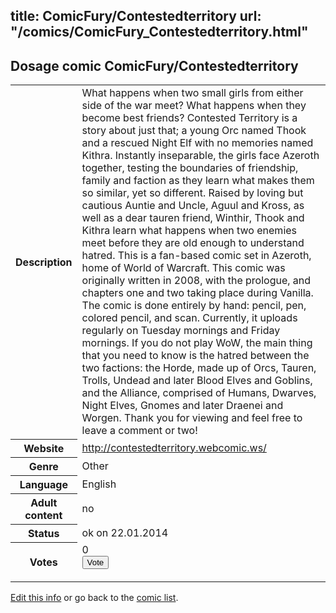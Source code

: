 title: ComicFury/Contestedterritory
url: "/comics/ComicFury_Contestedterritory.html"
---
Dosage comic ComicFury/Contestedterritory
-----------------------------------------

<p id="msg"></p>
<script type="text/javascript">
if (window.location.search === '?edit_info_mail=sent_ok') {
  var elem = document.getElementById("msg");
  elem.innerHTML = 'Edited information sucessfully sent for review, which is usually done daily. Thanks!';
  elem.className = 'ok';
}
</script>
<table class="comicinfo">
<tr>
<th>Description</th><td>What happens when two small girls from either side of the war meet? What happens when they become best friends? Contested Territory is a story about just that; a young Orc named Thook and a rescued Night Elf with no memories named Kithra. Instantly inseparable, the girls face Azeroth together, testing the boundaries of friendship, family and faction as they learn what makes them so similar, yet so different. Raised by loving but cautious Auntie and Uncle, Aguul and Kross, as well as a dear tauren friend, Winthir, Thook and Kithra learn what happens when two enemies meet before they are old enough to understand hatred. This is a fan-based comic set in Azeroth, home of World of Warcraft. This comic was originally written in 2008, with the prologue, and chapters one and two taking place during Vanilla. The comic is done entirely by hand: pencil, pen, colored pencil, and scan. Currently, it uploads regularly on Tuesday mornings and Friday mornings. If you do not play WoW, the main thing that you need to know is the hatred between the two factions: the Horde, made up of Orcs, Tauren, Trolls, Undead and later Blood Elves and Goblins, and the Alliance, comprised of Humans, Dwarves, Night Elves, Gnomes and later Draenei and Worgen. Thank you for viewing and feel free to leave a comment or two!</td>
</tr>
<tr>
<th>Website</th><td><a href="http://contestedterritory.webcomic.ws/">http://contestedterritory.webcomic.ws/</a></td>
</tr>
<tr>
<th>Genre</th><td>Other</td>
</tr>
<tr>
<th>Language</th><td>English</td>
</tr>
<tr>
<th>Adult content</th><td>no</td>
</tr>
<tr>
<th>Status</th><td>ok on 22.01.2014</td>
</tr>
<tr>
<th>Votes</th><td>0
<form action="http://gaecounter.appspot.com/count/" method="POST">
<input name="name" type="hidden" value="ComicFury_Contestedterritory"/>
<input name="uid" type="hidden" id="voteuid" value=""/>
<input type="submit" value="Vote"/>
</form>
</td>
</tr>
</table>
<script type="text/javascript">
var ua = navigator.userAgent;
document.getElementById("voteuid").value = ua.replace(/[^a-zA-Z0-9\._:]/g , "_");;
</script>

[Edit this info](ComicFury_Contestedterritory_edit.html) or go back to the [comic list](../comic-index.html).
